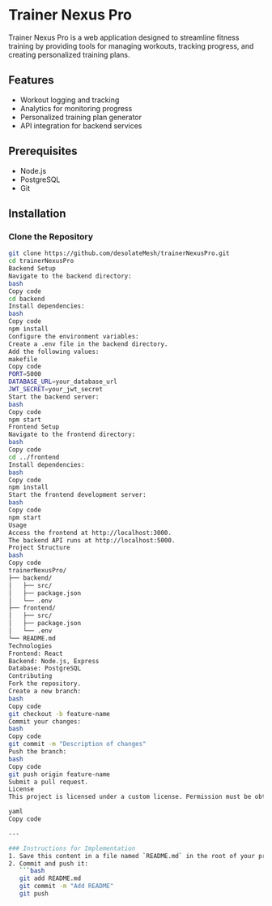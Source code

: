 # Trainer Nexus Pro

Trainer Nexus Pro is a web application designed to streamline fitness training by providing tools for managing workouts, tracking progress, and creating personalized training plans.

## Features
- Workout logging and tracking
- Analytics for monitoring progress
- Personalized training plan generator
- API integration for backend services

## Prerequisites
- Node.js
- PostgreSQL
- Git

## Installation

### Clone the Repository
```bash
git clone https://github.com/desolateMesh/trainerNexusPro.git
cd trainerNexusPro
Backend Setup
Navigate to the backend directory:
bash
Copy code
cd backend
Install dependencies:
bash
Copy code
npm install
Configure the environment variables:
Create a .env file in the backend directory.
Add the following values:
makefile
Copy code
PORT=5000
DATABASE_URL=your_database_url
JWT_SECRET=your_jwt_secret
Start the backend server:
bash
Copy code
npm start
Frontend Setup
Navigate to the frontend directory:
bash
Copy code
cd ../frontend
Install dependencies:
bash
Copy code
npm install
Start the frontend development server:
bash
Copy code
npm start
Usage
Access the frontend at http://localhost:3000.
The backend API runs at http://localhost:5000.
Project Structure
bash
Copy code
trainerNexusPro/
├── backend/
│   ├── src/
│   ├── package.json
│   └── .env
├── frontend/
│   ├── src/
│   ├── package.json
│   └── .env
└── README.md
Technologies
Frontend: React
Backend: Node.js, Express
Database: PostgreSQL
Contributing
Fork the repository.
Create a new branch:
bash
Copy code
git checkout -b feature-name
Commit your changes:
bash
Copy code
git commit -m "Description of changes"
Push the branch:
bash
Copy code
git push origin feature-name
Submit a pull request.
License
This project is licensed under a custom license. Permission must be obtained from the repository owner before using or distributing this software. See the LICENSE file for details.

yaml
Copy code

---

### Instructions for Implementation
1. Save this content in a file named `README.md` in the root of your project.
2. Commit and push it:
   ```bash
   git add README.md
   git commit -m "Add README"
   git push
